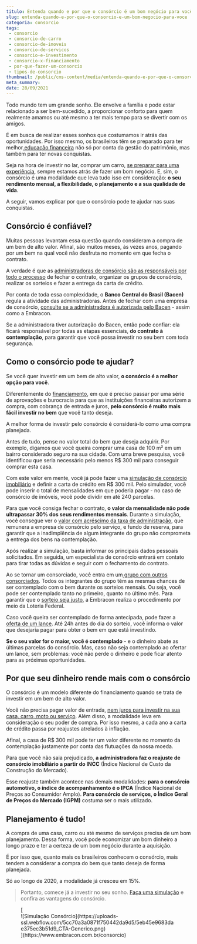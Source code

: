 ```yaml
---
titulo: Entenda quando e por que o consórcio é um bom negócio para você
slug: entenda-quando-e-por-que-o-consorcio-e-um-bom-negocio-para-voce
categoria: consorcio
tags:
 - consorcio
 - consorcio-de-carro
 - consorcio-de-imoveis
 - consorcio-de-servicos
 - consorcio-e-investimento
 - consorcio-x-financiamento
 - por-que-fazer-um-consorcio
 - tipos-de-consorcio
thumbnail: /public/cms-content/media/entenda-quando-e-por-que-o-consorcio-e-um-bom-negocio-para-voce.jpg
meta_summary: 
date: 28/09/2021
---
```

Todo mundo tem um grande sonho. Ele envolve a família e pode estar relacionado a ser bem-sucedido, a proporcionar conforto para quem realmente amamos ou até mesmo a ter mais tempo para se divertir com os amigos.

É em busca de realizar esses sonhos que costumamos ir atrás das oportunidades. Por isso mesmo, os brasileiros têm se preparado para ter melhor[ educação financeira](https://www.embracon.com.br/blog/entenda-a-importancia-da-educacao-financeira-na-sua-vida) não só por conta da gestão do patrimônio, mas também para ter novas conquistas.

Seja na hora de investir no lar, comprar um carro, [se preparar para uma experiência](https://www.embracon.com.br/blog/por-que-fazer-um-intercambio-veja-7-bons-motivos), sempre estamos atrás de fazer um bom negócio. E, sim, o consórcio é uma modalidade que leva tudo isso em consideração: **o seu rendimento mensal, a flexibilidade, o planejamento e a sua qualidade de vida**.

A seguir, vamos explicar por que o consórcio pode te ajudar nas suas conquistas.

Consórcio é confiável?
----------------------

Muitas pessoas levantam essa questão quando consideram a compra de um bem de alto valor. Afinal, são muitos meses, às vezes anos, pagando por um bem na qual você não desfruta no momento em que fecha o contrato.

A verdade é que as [administradoras de consórcio são as responsáveis por todo o processo](https://www.embracon.com.br/blog/afinal-o-que-uma-administradora-de-consorcio-faz) de fechar o contrato, organizar os grupos de consórcio, realizar os sorteios e fazer a entrega da carta de crédito.

Por conta de toda essa complexidade, o **Banco Central do Brasil (Bacen)** regula a atividade das administradoras. Antes de fechar com uma empresa de consórcio, [consulte se a administradora é autorizada pelo Bacen](https://abac.org.br/a-abac/administradoras-associadas) - assim como a Embracon.

Se a administradora tiver autorização do Bacen, então pode confiar: ela ficará responsável por todas as etapas essenciais, **do contrato à contemplação**, para garantir que você possa investir no seu bem com toda segurança.

Como o consórcio pode te ajudar?
--------------------------------

Se você quer investir em um bem de alto valor, **o consórcio é a melhor opção para você**.

Diferentemente do [financiamento](https://www.embracon.com.br/blog/financiamento-ou-consorcio-o-que-e-melhor-na-compra-de-um-imovel), em que é preciso passar por uma série de aprovações e burocracia para que as instituições financeiras autorizem a compra, com cobrança de entrada e juros, **pelo consórcio é muito mais fácil investir no bem** que você tanto deseja.

A melhor forma de investir pelo consórcio é considerá-lo como uma compra planejada.

Antes de tudo, pense no valor total do bem que deseja adquirir. Por exemplo, digamos que você queira comprar uma casa de 100 m² em um bairro considerado seguro na sua cidade. Com uma breve pesquisa, você identificou que seria necessário pelo menos R$ 300 mil para conseguir comprar esta casa.

Com este valor em mente, você já pode fazer uma [simulação de consórcio imobiliário](https://www.embracon.com.br/blog/simulacao-de-consorcio) e definir a carta de crédito em R$ 300 mil. Pelo simulador, você pode inserir o total de mensalidades em que poderia pagar - no caso de consórcio de imóveis, você pode dividir em até 240 parcelas.

Para que você consiga fechar o contrato, **o valor da mensalidade não pode ultrapassar 30% dos seus rendimentos mensais**. Durante a simulação, você consegue ver o [valor com acréscimo da taxa de administração](https://www.embracon.com.br/blog/11-coisas-que-voce-precisa-saber-sobre-a-parcela-do-consorcio), que remunera a empresa de consórcio pelo serviço, e fundo de reserva, para garantir que a inadimplência de algum integrante do grupo não comprometa a entrega dos bens na contemplação.

Após realizar a simulação, basta informar os principais dados pessoais solicitados. Em seguida, um especialista de consórcio entrará em contato para tirar todas as dúvidas e seguir com o fechamento do contrato.

Ao se tornar um consorciado, você entra em um[ grupo com outros consorciados](https://www.embracon.com.br/conhecaoconsorcio/o-que-e-um-grupo-de-consorcio). Todos os integrantes do grupo têm as mesmas chances de ser contemplado com o bem durante os sorteios mensais. Ou seja, você pode ser contemplado tanto no primeiro, quanto no último mês. Para garantir que o [sorteio seja justo](https://www.embracon.com.br/blog/assembleia-de-consorcio-como-funciona), a Embracon realiza o procedimento por meio da Loteria Federal.

Caso você queira ser contemplado de forma antecipada, pode fazer a [oferta de um lance](https://www.embracon.com.br/blog/como-fazer-oferta-de-lance-em-consorcio). Até 24h antes do dia do sorteio, você informa o valor que desejaria pagar para obter o bem em que está investindo.

**Se o seu valor for o maior, você é contemplado** - e o dinheiro abate as últimas parcelas do consórcio. Mas, caso não seja contemplado ao ofertar um lance, sem problemas: você não perde o dinheiro e pode ficar atento para as próximas oportunidades.

Por que seu dinheiro rende mais com o consórcio
-----------------------------------------------

O consórcio é um modelo diferente do financiamento quando se trata de investir em um bem de alto valor.

Você não precisa pagar valor de entrada, [nem juros para investir na sua casa, carro, moto ou serviço](https://www.embracon.com.br/blog/consorcio-nao-tem-juros-entenda). Além disso, a modalidade leva em consideração o seu poder de compra. Por isso mesmo, a cada ano a carta de crédito passa por reajustes atrelados à inflação.

Afinal, a casa de R$ 300 mil pode ter um valor diferente no momento da contemplação justamente por conta das flutuações da nossa moeda.

Para que você não saia prejudicado, **a administradora faz o reajuste de consórcio imobiliário a partir do INCC** (Índice Nacional de Custo da Construção do Mercado).

Esse reajuste também acontece nas demais modalidades: **para o consórcio automotivo, o índice de acompanhamento é o IPCA** (Índice Nacional de Preços ao Consumidor Amplo). **Para consórcio de serviços, o Índice Geral de Preços do Mercado (IGPM)** costuma ser o mais utilizado.

Planejamento é tudo!
--------------------

A compra de uma casa, carro ou até mesmo de serviços precisa de um bom planejamento. Dessa forma, você pode economizar um bom dinheiro a longo prazo e ter a certeza de um bom negócio durante a aquisição.

É por isso que, quanto mais os brasileiros conhecem o consórcio, mais tendem a considerar a compra do bem que tanto deseja de forma planejada.

Só ao longo de 2020, a modalidade já cresceu em 15%.

> Portanto, comece já a investir no seu sonho. [Faça uma simulação](https://www.embracon.com.br/consorcio) e confira as vantagens do consórcio.

<figure class="w-richtext-figure-type-image w-richtext-align-center">[<div>![Simulação Consórcio](https://uploads-ssl.webflow.com/5cc70a3a0871f750442da9d5/5eb45e9683dae375ec3b51d9_CTA-Generico.png)</div>](https://www.embracon.com.br/consorcio)</figure>‍

